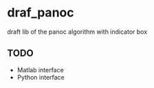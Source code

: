 # draf_panoc
draft lib of the panoc algorithm with indicator box

## TODO
- Matlab interface
- Python interface